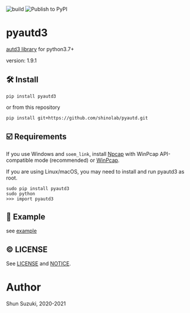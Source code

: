 ![build](https://github.com/shinolab/pyautd/workflows/build/badge.svg)
![Publish to PyPI](https://github.com/shinolab/pyautd/workflows/Publish%20to%20PyPI/badge.svg)

# pyautd3

[autd3 library](https://github.com/shinolab/autd3-library-software) for python3.7+

version: 1.9.1

## :hammer_and_wrench: Install

```
pip install pyautd3
```
or from this repository
```
pip install git+https://github.com/shinolab/pyautd.git
```

## :ballot_box_with_check: Requirements

If you use Windows and `soem_link`, install [Npcap](https://nmap.org/npcap/) with WinPcap API-compatible mode (recommended) or [WinPcap](https://www.winpcap.org/).

If you are using Linux/macOS, you may need to install and run pyautd3 as root. 
```
sudo pip install pyautd3
sudo python
>>> import pyautd3
``` 

## :beginner: Example

see [example](./example)

## :copyright: LICENSE

See [LICENSE](./LICENSE) and [NOTICE](./NOTICE).

# Author

Shun Suzuki, 2020-2021
